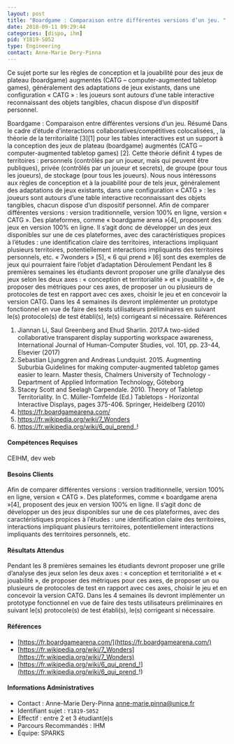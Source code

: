 ```yaml
---
layout: post
title: "Boardgame : Comparaison entre différentes versions d’un jeu. "
date: 2018-09-11 09:29:44
categories: [dispo, ihm]
pid: Y1819-S052
type: Engineering
contact: Anne-Marie Dery-Pinna
---
```

       
Ce sujet porte sur les règles de conception et la jouabilité pour des jeux de plateau (boardgame) augmentés (CATG – computer-augmented tabletop games), généralement des adaptations de jeux existants, dans une configuration « CATG » : les joueurs sont autours d’une table interactive reconnaissant des objets tangibles, chacun dispose d’un dispositif personnel. 

Boardgame : Comparaison entre différentes versions d’un jeu. 
Résumé
Dans le cadre d’étude d’interactions collaboratives/compétitives colocalisées, , la théorie de la territorialité [3][1] pour les tables interactives est un support à la conception des jeux de plateau (boardgame) augmentés (CATG – computer-augmented tabletop games) [2]. Cette théorie définit 4 types de territoires : personnels (contrôlés par un joueur, mais qui peuvent être publiques), privée (contrôlés par un joueur et secrets), de groupe (pour tous les joueurs), de stockage (pour tous les joueurs). 
Nous nous intéressons aux règles de conception et à la jouabilité pour de tels jeux, généralement des adaptations de jeux existants, dans une configuration « CATG » : les joueurs sont autours d’une table interactive reconnaissant des objets tangibles, chacun dispose d’un dispositif personnel. 
Afin de comparer différentes versions : version traditionnelle, version 100% en ligne, version « CATG ».  Des plateformes, comme « boardgame arena »[4], proposent des jeux en version 100% en ligne. Il s’agit donc de développer un des jeux disponibles sur une de ces plateformes, avec des caractéristiques propices à l’études : une identification claire des territoires, interactions impliquant plusieurs territoires, potentiellement interactions impliquants des territoires personnels, etc. 
« 7wonders » [5], « 6 qui prend » [6] sont des exemples de jeux qui pourraient faire l’objet d’adaptation 
Déroulement
Pendant les 8 premières semaines les étudiants devront proposer une grille d’analyse des jeux selon les deux axes : « conception et territorialité » et « jouabilité », de proposer des métriques pour ces axes, de proposer un ou plusieurs de protocoles de test en rapport avec ces axes, choisir le jeu et en concevoir la version CATG.
Dans les 4 semaines ils devront implémenter un prototype fonctionnel en vue de faire des tests utilisateurs préliminaires en suivant le(s) protocole(s) de test établi(s), le(s) corrigeant si nécessaire. 
Références
1.	Jiannan Li, Saul Greenberg and Ehud Sharlin. 2017.A two-sided collaborative transparent display supporting workspace awareness, International Journal of Human-Computer Studies, vol. 101, pp. 23-44, Elsevier (2017)
2.	Sebastian Ljunggren and Andreas Lundquist. 2015. Augmenting Suburbia Guidelines for making computer-augmented tabletop games easier to learn. Master thesis, Chalmers University of Technology - Department of Applied Information Technology, Göteborg
3.	Stacey Scott and Seelagh Carpendale. 2010. Theory of Tabletop Territoriality. In C. Müller-Tomfelde (Ed.) Tabletops - Horizontal Interactive Displays, pages 375-406. Springer, Heidelberg (2010)
4.	https://fr.boardgamearena.com/
5.	https://fr.wikipedia.org/wiki/7_Wonders 
6.	https://fr.wikipedia.org/wiki/6_qui_prend_! 


#### Compétences Requises
CEIHM, dev web



     

#### Besoins Clients
Afin de comparer différentes versions : version traditionnelle, version 100% en ligne, version « CATG ».  Des plateformes, comme « boardgame arena »[4], proposent des jeux en version 100% en ligne. Il s’agit donc de développer un des jeux disponibles sur une de ces plateformes, avec des caractéristiques propices à l’études : une identification claire des territoires, interactions impliquant plusieurs territoires, potentiellement interactions impliquants des territoires personnels, etc. 

#### Résultats Attendus
Pendant les 8 premières semaines les étudiants devront proposer une grille d’analyse des jeux selon les deux axes : « conception et territorialité » et « jouabilité », de proposer des métriques pour ces axes, de proposer un ou plusieurs de protocoles de test en rapport avec ces axes, choisir le jeu et en concevoir la version CATG.
Dans les 4 semaines ils devront implémenter un prototype fonctionnel en vue de faire des tests utilisateurs préliminaires en suivant le(s) protocole(s) de test établi(s), le(s) corrigeant si nécessaire. 


#### Références

  * [https://fr.boardgamearena.com/](https://fr.boardgamearena.com/)
  * [https://fr.wikipedia.org/wiki/7_Wonders](https://fr.wikipedia.org/wiki/7_Wonders)
  * [https://fr.wikipedia.org/wiki/6_qui_prend_!](https://fr.wikipedia.org/wiki/6_qui_prend_!)

#### Informations Administratives
  * Contact : Anne-Marie Dery-Pinna <anne-marie.pinna@unice.fr>
  * Identifiant sujet : `Y1819-S052`
  * Effectif : entre 2 et 3 étudiant(e)s
  * Parcours Recommandés : IHM
  * Équipe: SPARKS

     